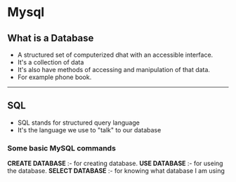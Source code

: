# Mysql

## What is a Database

- A structured set of computerized dhat with an accessible interface.
- It's a collection of data
- It's also have methods of accessing and manipulation of that data. 
- For example phone book.
---

## SQL

- SQL stands for structured query language 
- It's the language we use to "talk" to our database

### Some basic MySQL commands 

**CREATE DATABASE** :- for creating database.
**USE DATABASE** :- for useing the database. 
**SELECT DATABASE** :- for knowing what database I am using  
